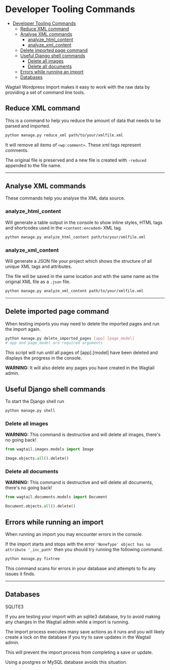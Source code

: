 # Developer Tooling Commands

- [Developer Tooling Commands](#developer-tooling-commands)
  - [Reduce XML command](#reduce-xml-command)
  - [Analyse XML commands](#analyse-xml-commands)
    - [analyze_html_content](#analyze_html_content)
    - [analyze_xml_content](#analyze_xml_content)
  - [Delete imported page command](#delete-imported-page-command)
  - [Useful Django shell commands](#useful-django-shell-commands)
    - [Delete all images](#delete-all-images)
    - [Delete all documents](#delete-all-documents)
  - [Errors while running an import](#errors-while-running-an-import)
  - [Databases](#databases)

Wagtail Wordpress Import makes it easy to work with the raw data by providing a set of command line tools.

## Reduce XML command

This is a command to help you reduce the amount of data that needs to be parsed and imported.

```bash
python manage.py reduce_xml path/to/your/xmlfile.xml
```

It will remove all items of `<wp:comment>`. These xml tags represent comments.

The original file is preserved and a new file is created with `-reduced` appended to the file name.

---

## Analyse XML commands

These commands help you analyse the XML data source.

### analyze_html_content

Will generate a table output in the console to show inline styles, HTML tags and shortcodes used in the `<content:encoded>` XML tag.

```bash
python manage.py analyze_html_content path/to/your/xmlfile.xml
```

### analyze_xml_content

Will generate a JSON file your project which shows the structure of all unique XML tags and attributes.

The file will be saved in the same location and with the same name as the original XML file as a `.json` file.

```bash
python manage.py analyze_xml_content path/to/your/xmlfile.xml
```

---

## Delete imported page command

When testing imports you may need to delete the imported pages and run the import again.

```bash
python manage.py delete_imported_pages [app] [page_model]
# app and page_model are required arguments
```

This script will run until all pages of [app].[model] have been deleted and displays the progress in the console.

**WARNING:** It will also delete any pages you have created in the Wagtail admin.

## Useful Django shell commands

To start the Django shell run

```bash
python manage.py shell
```

### Delete all images

**WARNING:** This command is destructive and will delete all images, there's no going back!

```python
from wagtail.images.models import Image
```

```python
Image.objects.all().delete()
```

### Delete all documents

**WARNING:** This command is destructive and will delete all documents, there's no going back!

```python
from wagtail.documents.models import Document
```

```python
Document.objects.all().delete()
```

## Errors while running an import

When running an import you may encounter errors in the console.

If the import starts and stops with the error `'NoneType' object has no attribute '_inc_path'` then you should try running the following command.

```python
python manage.py fixtree
```

This command scans for errors in your database and attempts to fix any issues it finds.

---

## Databases

SQLITE3

If you are testing your import with an sqlite3 database, try to avoid making any changes in the Wagtail admin while a import is running.

The import process executes many save actions as it runs and you will likely create a lock on the database if you try to save updates in the Wagtail admin.

This will prevent the import process from completing a save or update.

Using a postgres or MySQL database avoids this situation.
